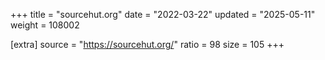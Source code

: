 +++
title = "sourcehut.org"
date = "2022-03-22"
updated = "2025-05-11"
weight = 108002

[extra]
source = "https://sourcehut.org/"
ratio = 98
size = 105
+++
